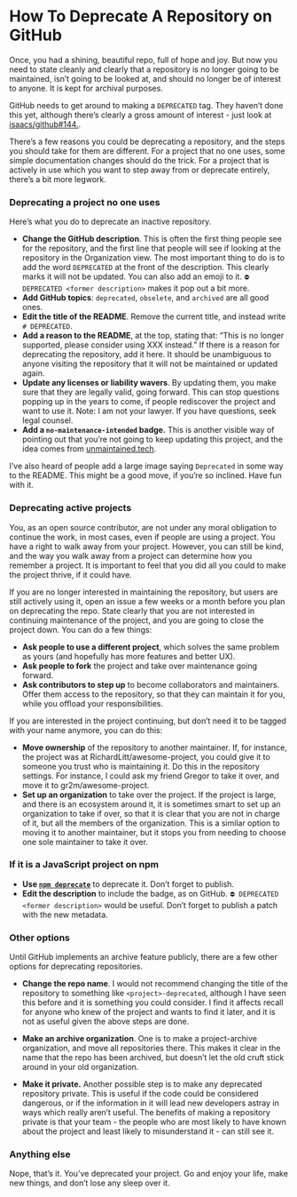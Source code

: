 # How To Deprecate A Repository on GitHub

Once, you had a shining, beautiful repo, full of hope and joy. But now you need to state cleanly and clearly that a repository is no longer going to be maintained, isn’t going to be looked at, and should no longer be of interest to anyone. It is kept for archival purposes.    
  
GitHub needs to get around to making a `DEPRECATED` tag. They haven’t done this yet, although there’s clearly a gross amount of interest - just look at [isaacs/github#144.](https://github.com/isaacs/github/issues/144). 

There’s a few reasons you could be deprecating a repository, and the steps you should take for them are different. For a project that no one uses, some simple documentation changes should do the trick. For a project that is actively in use which you want to step away from or deprecate entirely, there’s a bit more legwork.
    
### Deprecating a project no one uses  

Here’s what you do to deprecate an inactive repository.
  
- **Change the GitHub description**. This is often the first thing people see for the repository, and the first line that people will see if looking at the repository in the Organization view.
The most important thing to do is to add the word `DEPRECATED` at the front of the description. This clearly marks it will not be updated. You can also add an emoji to it. `⛔️ DEPRECATED <former description>` makes it pop out a bit more.  
- **Add GitHub topics**: `deprecated`, `obselete`, and `archived` are all good ones.  
- **Edit the title of the README**. Remove the current title, and instead write `# DEPRECATED`.  
- **Add a reason to the README**, at the top, stating that: “This is no longer supported, please consider using XXX instead.” If there is a reason for deprecating the repository, add it here. It should be unambiguous to anyone visiting the repository that it will not be maintained or updated again.    
- **Update any licenses or liability wavers**. By updating them, you make sure that they are legally valid, going forward. This can stop questions popping up in the years to come, if people rediscover the project and want to use it. Note: I am not your lawyer. If you have questions, seek legal counsel.  
- **Add a `no-maintenance-intended` badge.** This is another visible way of pointing out that you’re not going to keep updating this project, and the idea comes from  [unmaintained.tech](http://unmaintained.tech).

I’ve also heard of people add a large image saying `Deprecated` in some way to the README. This might be a good move, if you’re so inclined. Have fun with it.
  
### Deprecating active projects

You, as an open source contributor, are not under any moral obligation to continue the work, in most cases, even if people are using a project. You have a right to walk away from your project. However, you can still be kind, and the way you walk away from a project can determine how you remember a project. It is important to feel that you did all you could to make the project thrive, if it could have.

If you are no longer interested in maintaining the repository, but users are still actively using it, open an issue a few weeks or a month before you plan on deprecating the repo. State clearly that you are not interested in continuing maintenance of the project, and you are going to close the project down. You can do a few things: 

- **Ask people to use a different project**, which solves the same problem as yours (and hopefully has more features and better UX).  
- **Ask people to fork** the project and take over maintenance going forward.  
- **Ask contributors to step up** to become collaborators and maintainers. Offer them access to the repository, so that they can maintain it for you, while you offload your responsibilities.  

If you are interested in the project continuing, but don’t need it to be tagged with your name anymore, you can do this:

- **Move ownership** of the repository to another maintainer. If, for instance, the project was at RichardLitt/awesome-project, you could give it to someone you trust who is maintaining it. Do this in the repository settings. For instance, I could ask my friend Gregor to take it over, and move it to gr2m/awesome-project.  
- **Set up an organization** to take over the project. If the project is large, and there is an ecosystem around it, it is sometimes smart to set up an organization to take if over, so that it is clear that you are not in charge of it, but all the members of the organization. This is a similar option to moving it to another maintainer, but it stops you from needing to choose one sole maintainer to take it over.

### If it is a JavaScript project on npm

- **Use [`npm deprecate`](https://docs.npmjs.com/cli/deprecate)** to deprecate it. Don’t forget to publish.
- **Edit the description** to include the badge, as on GitHub. `⛔️ DEPRECATED <former description>` would be useful. Don’t forget to publish a patch with the new metadata.

### Other options

Until GitHub implements an archive feature publicly, there are a few other options for deprecating repositories.

- **Change the repo name**. I would not recommend changing the title of the repository to something like `<project>-deprecated`, although I have seen this before and it is something you could consider. I find it affects recall for anyone who knew of the project and wants to find it later, and it is not as useful given the above steps are done.

- **Make an archive organization**. One is to make a project-archive organization, and move all repositories there. This makes it clear in the name that the repo has been archived, but doesn’t let the old cruft stick around in your old organization. 

- **Make it private.** Another possible step is to make any deprecated repository private. This is useful if the code could be considered dangerous, or if the information in it will lead new developers astray in ways which really aren’t useful. The benefits of making a repository private is that your team - the people who are most likely to have known about the project and least likely to misunderstand it - can still see it.
  
### Anything else  

Nope, that’s it. You’ve deprecated your project. Go and enjoy your life, make new things, and don’t lose any sleep over it.
